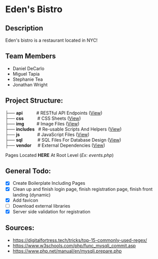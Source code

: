 # Eden's Bistro

## Description

Eden's bistro is a restaurant located in NYC!

## Team Members

-   Daniel DeCarlo
-   Miguel Tapia
-   Stephanie Tea
-   Jonathan Wright

## Project Structure:

├── **api** &nbsp; &nbsp; &nbsp; &nbsp; &nbsp; # RESTful API Endpoints ([View](api/)) \
├── **css** &nbsp; &nbsp; &nbsp; &nbsp; &nbsp; # CSS Sheets ([View](css/)) \
├── **img** &nbsp; &nbsp; &nbsp; &nbsp;&nbsp; # Image Files ([View](img/)) \
├── **includes** &nbsp; # Re-usable Scripts And Helpers ([View](includes/)) \
├── **js** &nbsp; &nbsp; &nbsp; &nbsp; &nbsp; &nbsp;&nbsp; # JavaScript Files ([View](js/)) \
├── **sql** &nbsp; &nbsp; &nbsp; &nbsp; &nbsp;&nbsp; # SQL Files For Database Design ([View](sql/)) \
├── **vendor** &nbsp; &nbsp; # External Dependencies ([View](vendor/))

Pages Located **HERE** At Root Level (_Ex: events.php_)

## General Todo:

-   [x] Create Boilerplate Including Pages
-   [x] Clean up and finish login page, finish registration page, finish front landing (dynamic)
-   [x] Add favicon
-   [ ] Download external libraries
-   [x] Server side validation for registration

## Sources:

-   https://digitalfortress.tech/tricks/top-15-commonly-used-regex/
-   https://www.w3schools.com/php/func_mysqli_commit.asp
-   https://www.php.net/manual/en/mysqli.prepare.php
